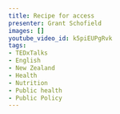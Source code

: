 ```yaml
---
title: Recipe for access
presenter: Grant Schofield
images: []
youtube_video_id: k5piEUPgRvk
tags:
- TEDxTalks
- English
- New Zealand
- Health
- Nutrition
- Public health
- Public Policy
---
```

